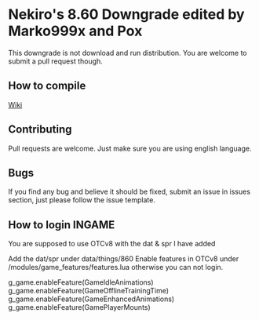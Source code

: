 # Nekiro's 8.60 Downgrade edited by Marko999x and Pox

This downgrade is not download and run distribution.
You are welcome to submit a pull request though.

## How to compile

[Wiki](https://github.com/otland/forgottenserver/wiki/Compiling)

## Contributing

Pull requests are welcome.
Just make sure you are using english language.

## Bugs

If you find any bug and believe it should be fixed, submit an issue in issues section, just please follow the issue template.

## How to login INGAME

You are supposed to use OTCv8 with the dat & spr I have added

Add the dat/spr under data/things/860
Enable features in OTCv8 under /modules/game_features/features.lua otherwise you can not login.

g_game.enableFeature(GameIdleAnimations)
g_game.enableFeature(GameOfflineTrainingTime)
g_game.enableFeature(GameEnhancedAnimations)
g_game.enableFeature(GamePlayerMounts)